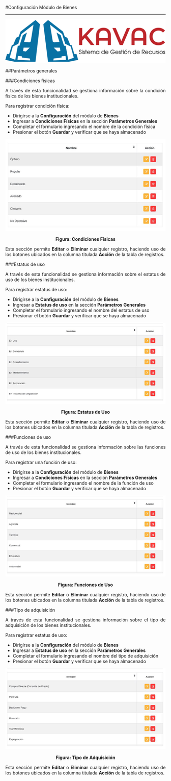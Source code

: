 #Configuración Módulo de Bienes
*******************************
<div style="text-align: justify;" >

![Screenshot](../img/logokavac.png#imagen)

##Parámetros generales 

###Condiciones físicas

A través de esta funcionalidad se gestiona información sobre la condición física de los bienes institucionales.   

Para registrar condición física: 

- Dirigirse a la **Configuración** del módulo de **Bienes**
- Ingresar a **Condiciones Físicas** en la sección **Parámetros Generales**
- Completar el formulario ingresando el nombre de la condición física   
- Presionar el botón **Guardar** y verificar que se haya almacenado 

![Screenshot](../img/condiciones_fisicas.jpg)<div style="text-align: center;font-weight: bold">Figura: Condiciones Físicas</div>

Esta sección permite **Editar** o **Eliminar** cualquier registro, haciendo uso de los botones ubicados en la columna titulada **Acción** de la tabla de registros.  

###Estatus de uso 

A través de esta funcionalidad se gestiona información sobre el estatus de uso de los bienes institucionales.   

Para registrar estatus de uso: 

- Dirigirse a la **Configuración** del módulo de **Bienes**
- Ingresar a **Estatus de uso** en la sección **Parámetros Generales**
- Completar el formulario ingresando el nombre del estatus de uso   
- Presionar el botón **Guardar** y verificar que se haya almacenado 

![Screenshot](../img/estatus_uso.jpg)<div style="text-align: center;font-weight: bold">Figura: Estatus de Uso</div>

Esta sección permite **Editar** o **Eliminar** cualquier registro, haciendo uso de los botones ubicados en la columna titulada **Acción** de la tabla de registros.  

###Funciones de uso 

A través de esta funcionalidad se gestiona información sobre las funciones de uso de los bienes institucionales.   

Para registrar una función de uso: 

- Dirigirse a la **Configuración** del módulo de **Bienes**
- Ingresar a **Condiciones Físicas** en la sección **Parámetros Generales**
- Completar el formulario ingresando el nombre de la función de uso   
- Presionar el botón **Guardar** y verificar que se haya almacenado 

![Screenshot](../img/funciones_uso.jpg)<div style="text-align: center;font-weight: bold">Figura: Funciones de Uso</div>

Esta sección permite **Editar** o **Eliminar** cualquier registro, haciendo uso de los botones ubicados en la columna titulada **Acción** de la tabla de registros.  

###Tipo de adquisición 

A través de esta funcionalidad se gestiona información sobre el tipo de adquisición de los bienes institucionales.   

Para registrar estatus de uso: 

- Dirigirse a la **Configuración** del módulo de **Bienes**
- Ingresar a **Estatus de uso** en la sección **Parámetros Generales**
- Completar el formulario ingresando el nombre del tipo de adquisición   
- Presionar el botón **Guardar** y verificar que se haya almacenado 

![Screenshot](../img/tipo_adquisicion.jpg)<div style="text-align: center;font-weight: bold">Figura: Tipo de Adquisición</div>

Esta sección permite **Editar** o **Eliminar** cualquier registro, haciendo uso de los botones ubicados en la columna titulada **Acción** de la tabla de registros.  


</div>
